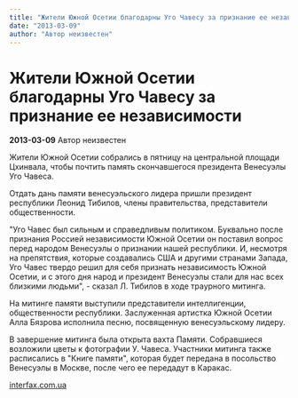 ```yaml
---
title: "Жители Южной Осетии благодарны Уго Чавесу за признание ее независимости"
date: "2013-03-09"
author: "Автор неизвестен"
---
```


# Жители Южной Осетии благодарны Уго Чавесу за признание ее независимости

**2013-03-09** Автор неизвестен

Жители Южной Осетии собрались в пятницу на центральной площади Цхинвала, чтобы почтить память скончавшегося президента Венесуэлы Уго Чавеса.

Отдать дань памяти венесуэльского лидера пришли президент республики Леонид Тибилов, члены правительства, представители общественности.

"Уго Чавес был сильным и справедливым политиком. Буквально после признания Россией независимости Южной Осетии он поставил вопрос перед народом Венесуэлы о признании нашей республики. И, несмотря на препятствия, которые создавались США и другими странами Запада, Уго Чавес твердо решил для себя признать независимость Южной Осетии, и с этого дня народ и президент Венесуэлы стали для нас всех близкими людьми", - сказал Л. Тибилов в ходе траурного митинга.

На митинге памяти выступили представители интеллигенции, общественности республики. Заслуженная артистка Южной Осетии Алла Бязрова исполнила песню, посвященную венесуэльскому лидеру.

В завершение митинга была открыта вахта Памяти. Собравшиеся возложили цветы к фотографии У. Чавеса. Участники митинга также расписались в "Книге памяти", которая будет передана в посольство Венесуэлы в Москве, после чего ее передадут в Каракас.

[interfax.com.ua](http://interfax.com.ua/news)
